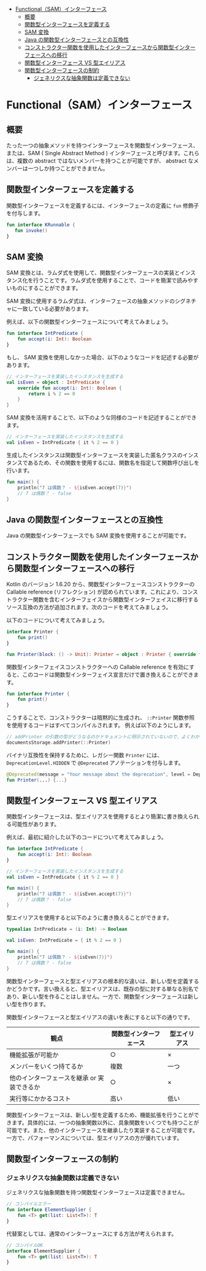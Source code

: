 - [Functional（SAM）インターフェース](#functionalsamインターフェース)
  - [概要](#概要)
  - [関数型インターフェースを定義する](#関数型インターフェースを定義する)
  - [SAM 変換](#sam-変換)
  - [Java の関数型インターフェースとの互換性](#java-の関数型インターフェースとの互換性)
  - [コンストラクター関数を使用したインターフェースから関数型インターフェースへの移行](#コンストラクター関数を使用したインターフェースから関数型インターフェースへの移行)
  - [関数型インターフェース VS 型エイリアス](#関数型インターフェース-vs-型エイリアス)
  - [関数型インターフェースの制約](#関数型インターフェースの制約)
    - [ジェネリクスな抽象関数は定義できない](#ジェネリクスな抽象関数は定義できない)


# Functional（SAM）インターフェース

## 概要

たった一つの抽象メソッドを持つインターフェースを関数型インターフェース、または、SAM ( Single Abstract Method ) インターフェースと呼びます。これらは、複数の abstract ではないメンバーを持つことが可能ですが、 abstract なメンバーは一つしか持つことができません。


## 関数型インターフェースを定義する

関数型インターフェースを定義するには、インターフェースの定義に `fun` 修飾子を付与します。

```kotlin
fun interface KRunnable {
   fun invoke()
}
```


## SAM 変換

SAM 変換とは、ラムダ式を使用して、関数型インターフェースの実装とインスタンス化を行うことです。ラムダ式を使用することで、コードを簡潔で読みやすいものにすることができます。

SAM 変換に使用するラムダ式は、インターフェースの抽象メソッドのシグネチャに一致している必要があります。

例えば、以下の関数型インターフェースについて考えてみましょう。

```kotlin
fun interface IntPredicate {
    fun accept(i: Int): Boolean
}
```

もし、 SAM 変換を使用しなかった場合、以下のようなコードを記述する必要があります。

```kotlin
// インターフェースを実装したインスタンスを生成する
val isEven = object : IntPredicate {
    override fun accept(i: Int): Boolean {
        return i % 2 == 0
    }
}
```

SAM 変換を活用することで、以下のような同様のコードを記述することができます。

```kotlin
// インターフェースを実装したインスタンスを生成する
val isEven = IntPredicate { it % 2 == 0 }
```

生成したインスタンスは関数型インターフェースを実装した匿名クラスのインスタンスであるため、その関数を使用するには、関数名を指定して関数呼び出しを行います。

```kotlin
fun main() {
    println("7 は偶数？ - ${isEven.accept(7)}")
    // 7 は偶数？ - false
}
```


## Java の関数型インターフェースとの互換性

Java の関数型インターフェースでも SAM 変換を使用することが可能です。


## コンストラクター関数を使用したインターフェースから関数型インターフェースへの移行

Kotlin のバージョン 1.6.20 から、関数型インターフェースコンストラクターの Callable reference (リフレクション) が認められています。これにより、コンストラクター関数を含むインターフェイスから関数型インターフェイスに移行するソース互換の方法が追加されます。次のコードを考えてみましょう。

以下のコードについて考えてみましょう。

```kotlin
interface Printer {
    fun print()
}

fun Printer(block: () -> Unit): Printer = object : Printer { override fun print() = block() }
```

関数型インターフェイスコンストラクターへの Callable reference を有効にすると、このコードは関数型インターフェイス宣言だけで置き換えることができます。

```kotlin
fun interface Printer {
    fun print()
}
```

こうすることで、コンストラクターは暗黙的に生成され、 `::Printer` 関数参照を使用するコードはすべてコンパイルされます。 例えば以下のようにします。

```kotlin
// addPrinter の引数の型がどうなるのかドキュメントに明示されていないので、よくわからない...
documentsStorage.addPrinter(::Printer)
```

バイナリ互換性を保持するために、レガシー関数 `Printer` には、 `DeprecationLevel.HIDDEN` で `@Deprecated` アノテーションを付与します。

```kotlin
@Deprecated(message = "Your message about the deprecation", level = DeprecationLevel.HIDDEN)
fun Printer(...) {...}
```


## 関数型インターフェース VS 型エイリアス

関数型インターフェースは、型エイリアスを使用するとより簡潔に書き換えられる可能性があります。

例えば、最初に紹介した以下のコードについて考えてみましょう。

```kotlin
fun interface IntPredicate {
    fun accept(i: Int): Boolean
}

// インターフェースを実装したインスタンスを生成する
val isEven = IntPredicate { it % 2 == 0 }

fun main() {
    println("7 は偶数？ - ${isEven.accept(7)}")
    // 7 は偶数？ - false
}
```

型エイリアスを使用すると以下のように書き換えることができます。

```kotlin
typealias IntPredicate = (i: Int) -> Boolean

val isEven: IntPredicate = { it % 2 == 0 }

fun main() {
    println("7 は偶数？ - ${isEven(7)}")
    // 7 は偶数？ - false
}
```

関数型インターフェースと型エイリアスの根本的な違いは、新しい型を定義するかどうかです。言い換えると、型エイリアスは、既存の型に対する単なる別名であり、新しい型を作ることはしません。一方で、関数型インターフェースは新しい型を作ります。

関数型インターフェースと型エイリアスの違いを表にすると以下の通りです。

| 観点                                       | 関数型インターフェース | 型エイリアス |
| ------------------------------------------ | ---------------------- | ------------ |
| 機能拡張が可能か                           | ○                      | ×            |
| メンバーをいくつ持てるか                   | 複数                   | 一つ         |
| 他のインターフェースを継承 or 実装できるか | ○                      | ×            |
| 実行等にかかるコスト                       | 高い                   | 低い         |

関数型インターフェースは、新しい型を定義するため、機能拡張を行うことができます。具体的には、一つの抽象関数以外に、具象関数をいくつでも持つことが可能です。また、他のインターフェースを継承したり実装することが可能です。一方で、パフォーマンスについては、型エイリアスの方が優れています。


## 関数型インターフェースの制約

### ジェネリクスな抽象関数は定義できない

ジェネリクスな抽象関数を持つ関数型インターフェースは定義できません。

```kotlin
// コンパイルエラー
fun interface ElementSupplier {
    fun <T> get(list: List<T>): T
}
```

代替案としては、通常のインターフェースにする方法が考えられます。

```kotlin
// コンパイルOK
interface ElementSupplier {
    fun <T> get(list: List<T>): T
}
```




